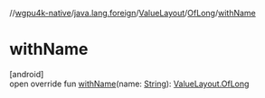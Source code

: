 //[wgpu4k-native](../../../../index.md)/[java.lang.foreign](../../index.md)/[ValueLayout](../index.md)/[OfLong](index.md)/[withName](with-name.md)

# withName

[android]\
open override fun [withName](with-name.md)(name: [String](https://kotlinlang.org/api/core/kotlin-stdlib/kotlin/-string/index.html)): [ValueLayout.OfLong](index.md)